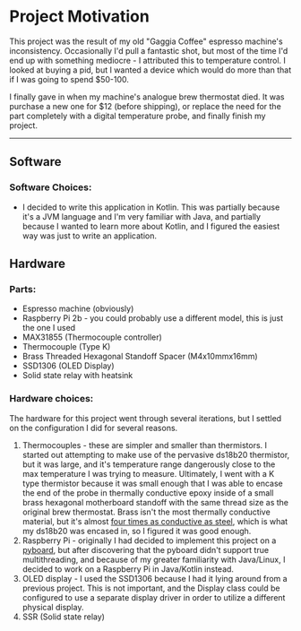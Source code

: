 # Project Motivation
This project was the result of my old "Gaggia Coffee" espresso machine's inconsistency. Occasionally I'd pull a fantastic shot, but most of the time I'd end up with something mediocre - I attributed this to temperature control. I looked at buying a pid, but I wanted a device which would do more than that if I was going to spend $50-100.

I finally gave in when my machine's analogue brew thermostat died. It was purchase a new one for $12 (before shipping), or replace the need for the part completely with a digital temperature probe, and finally finish my project.

------

## Software
### Software Choices:
+ I decided to write this application in Kotlin. This was partially because it's a JVM language and I'm very familiar with Java, and partially because I wanted to learn more about Kotlin, and I figured the easiest way was just to write an application.

## Hardware
### Parts:

+ Espresso machine (obviously)
+ Raspberry Pi 2b - you could probably use a different model, this is just the one I used
+ MAX31855 (Thermocouple controller)
+ Thermocouple (Type K)
+ Brass Threaded Hexagonal Standoff Spacer (M4x10mmx16mm)
+ SSD1306 (OLED Display)
+ Solid state relay with heatsink

### Hardware choices:
The hardware for this project went through several iterations, but I settled on the configuration I did for several reasons.

1. Thermocouples - these are simpler and smaller than thermistors. I started out attempting to make use of the pervasive ds18b20 thermistor, but it was large, and it's temperature range dangerously close to the max temperature I was trying to measure. Ultimately, I went with a K type thermistor because it was small enough that I was able to encase the end of the probe in thermally conductive epoxy inside of a small brass hexagonal motherboard standoff with the same thread size as the original brew thermostat. Brass isn't the most thermally conductive material, but it's almost [four times as conductive as steel](https://www.metalsupermarkets.com/which-metals-conduct-heat-best/), which is what my ds18b20 was encased in, so I figured it was good enough.
2. Raspberry Pi - originally I had decided to implement this project on a [pyboard](https://www.adafruit.com/product/2390), but after discovering that the pyboard didn't support true multithreading, and because of my greater familiarity with Java/Linux, I decided to work on a Raspberry Pi in Java/Kotlin instead.
3. OLED display - I used the SSD1306 because I had it lying around from a previous project. This is not important, and the Display class could be configured to use a separate display driver in order to utilize a different physical display.
4. SSR (Solid state relay)
